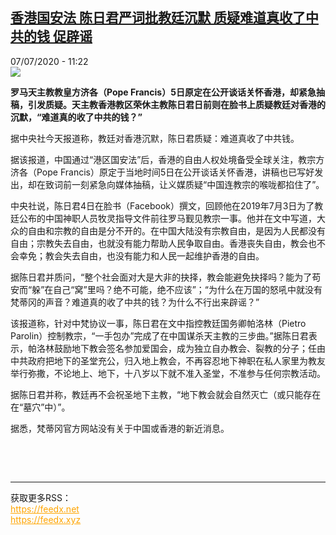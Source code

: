 <!--1594115680000-->
[香港国安法 陈日君严词批教廷沉默 质疑难道真收了中共的钱 促辟谣](http://www.rfi.fr//cn/%E4%B8%AD%E5%9B%BD/20200707-%E9%A6%99%E6%B8%AF%E5%9B%BD%E5%AE%89%E6%B3%95-%E9%99%88%E6%97%A5%E5%90%9B%E4%B8%A5%E8%AF%8D%E6%89%B9%E6%95%99%E7%9A%87%E6%B2%89%E9%BB%98-%E8%B4%A8%E7%96%91%E9%9A%BE%E9%81%93%E7%9C%9F%E6%94%B6%E4%BA%86%E4%B8%AD%E5%85%B1%E7%9A%84%E9%92%B1-%E4%BF%83%E8%BE%9F%E8%B0%A3)
------

<div>07/07/2020 - 11:22</div><img src="https://s.rfi.fr/media/display/572fcf4c-6354-11ea-8225-005056a98db9/w:310/p:16x9/2020-03-10t135220z_1785414239_rc2ygf9pnx6x_rtrmadp_3_health-coronavirus-vatican_0.jpg"><p><strong>罗马天主教教皇方济各（Pope Francis）5日原定在公开谈话关怀香港，却紧急抽稿，引发质疑。天主教香港教区荣休主教陈日君日前则在脸书上质疑教廷对香港的沉默，“难道真的收了中共的钱？”</strong></p><div class="t-content__body u-clearfix"><div class="m-interstitial"></div><p>据中央社今天报道称，教廷对香港沉默，陈日君质疑：难道真收了中共钱。</p><p>据该报道，中国通过“港区国安法”后，香港的自由人权处境备受全球关注，教宗方济各（Pope Francis）原定于当地时间5日在公开谈话关怀香港，讲稿也已写好发出，却在致词前一刻紧急向媒体抽稿，让义媒质疑“中国连教宗的喉咙都掐住了”。</p><p>中央社说，陈日君4日在脸书（Facebook）撰文，回顾他在2019年7月3日为了教廷公布的中国神职人员牧灵指导文件前往罗马觐见教宗一事。他并在文中写道，大众的自由和宗教的自由是分不开的。在中国大陆没有宗教自由，是因为人民都没有自由；宗教失去自由，也就没有能力帮助人民争取自由。香港丧失自由，教会也不会幸免；教会失去自由，也没有能力和人民一起维护香港的自由。</p><p>据陈日君并质问，“整个社会面对大是大非的抉择，教会能避免抉择吗？能为了苟安而“躲”在自己“窝”里吗？绝不可能，绝不应该”；“为什么在万国的怒吼中就没有梵蒂冈的声音？难道真的收了中共的钱？为什么不行出来辟谣？”</p><p>该报道称，针对中梵协议一事，陈日君在文中指控教廷国务卿帕洛林（Pietro Parolin）控制教宗，“一手包办”完成了在中国谋杀天主教的三步曲。”据陈日君表示，帕洛林鼓励地下教会签名参加爱国会，成为独立自办教会、裂教的分子；任由中共政府把地下的圣堂充公，归入地上教会，不再容忍地下神职在私人家里为教友举行弥撒，不论地上、地下，十八岁以下就不准入圣堂，不准参与任何宗教活动。</p><p>据陈日君并称，教廷再不会祝圣地下主教，“地下教会就会自然灭亡（或只能存在在“墓穴”中）”。</p><p>据悉，梵蒂冈官方网站没有关于中国或香港的新近消息。</p><p> </p><div class="o-self-promo o-self-promo--nl o-self-promo--hidden" data-selfpromo-newsletter></div><div class="o-self-promo o-self-promo--app o-self-promo--hidden" data-selfpromo-app></div></div><br><hr><div>获取更多RSS：<br><a href="https://feedx.net" style="color:orange" target="_blank">https://feedx.net</a> <br><a href="https://feedx.xyz" style="color:orange" target="_blank">https://feedx.xyz</a><br></div>
